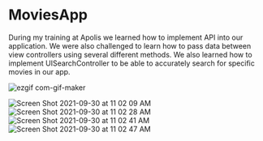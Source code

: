 # MoviesApp
During my training at Apolis we learned how to implement API into our application.
We were also challenged to learn how to pass data between view controllers using several different methods. 
We also learned how to implement UISearchController to be able to accurately search for specific movies in our app. 



![ezgif com-gif-maker](https://user-images.githubusercontent.com/74436549/135490116-83cd91fe-96e5-4b5b-b87d-97422d41a219.gif)




![Screen Shot 2021-09-30 at 11 02 09 AM](https://user-images.githubusercontent.com/74436549/135491587-f3449645-09d4-4fc5-8b38-a444f3d545ff.png)
![Screen Shot 2021-09-30 at 11 02 28 AM](https://user-images.githubusercontent.com/74436549/135491590-2c208ba4-e946-4e26-81af-e3fdd255615c.png)
![Screen Shot 2021-09-30 at 11 02 41 AM](https://user-images.githubusercontent.com/74436549/135491593-318949ea-6049-4ae8-9abb-4404738637aa.png)
![Screen Shot 2021-09-30 at 11 02 47 AM](https://user-images.githubusercontent.com/74436549/135491596-edded780-30f1-4bf0-a052-80bee248e290.png)
